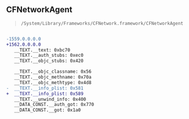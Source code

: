## CFNetworkAgent

> `/System/Library/Frameworks/CFNetwork.framework/CFNetworkAgent`

```diff

-1559.0.0.0.0
+1562.0.0.0.0
   __TEXT.__text: 0xbc70
   __TEXT.__auth_stubs: 0xec0
   __TEXT.__objc_stubs: 0x420

   __TEXT.__objc_classname: 0x56
   __TEXT.__objc_methname: 0x70a
   __TEXT.__objc_methtype: 0x4d8
-  __TEXT.__info_plist: 0x581
+  __TEXT.__info_plist: 0x589
   __TEXT.__unwind_info: 0x400
   __DATA_CONST.__auth_got: 0x770
   __DATA_CONST.__got: 0x1a0

```
